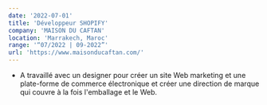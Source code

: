 ```yaml
---
date: '2022-07-01'
title: 'Développeur SHOPIFY'
company: 'MAISON DU CAFTAN'
location: 'Marrakech, Maroc'
range: '“07/2022 | 09-2022”'
url: 'https://www.maisonducaftan.com/'
---
```


- A travaillé avec un designer pour créer un site Web marketing et une plate-forme de commerce électronique et créer une direction de marque qui couvre à la fois l'emballage et le Web.
